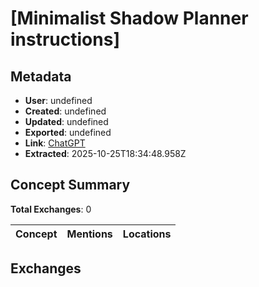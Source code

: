 # \[Minimalist Shadow Planner instructions\]

## Metadata

- **User**: undefined
- **Created**: undefined
- **Updated**: undefined
- **Exported**: undefined
- **Link**: [ChatGPT](undefined)
- **Extracted**: 2025-10-25T18:34:48.958Z

## Concept Summary

**Total Exchanges**: 0

| Concept | Mentions | Locations |
|---------|----------|----------|

## Exchanges

